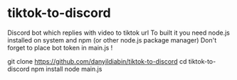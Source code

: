 # tiktok-to-discord
Discord bot which replies with video to tiktok url
To built it you need node.js installed on system and npm (or other node.js package manager)
Don't forget to place bot token in main.js !

git clone https://github.com/danyildiabin/tiktok-to-discord
cd tiktok-to-discord
npm install
node main.js
